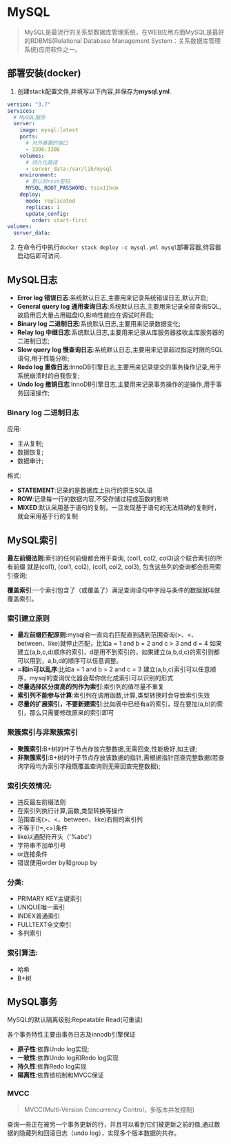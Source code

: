 # MySQL

> MySQL是最流行的关系型数据库管理系统，在WEB应用方面MySQL是最好的RDBMS(Relational Database Management System：关系数据库管理系统)应用软件之一。

## 部署安装(docker)

1. 创建stack配置文件,并填写以下内容,并保存为**mysql.yml**.
  ```yaml
  version: "3.7"
  services:
    # MySQL服务
    server:
      image: mysql:latest
      ports:
        # 对外暴露的端口
        - 3306:3306
      volumes:
        # 持久化路径
        - server_data:/var/lib/mysql
      environment:
        # 默认的root密码
        MYSQL_ROOT_PASSWORD: tszx11hcm
      deploy:
        mode: replicated
        replicas: 1
        update_config:
          order: start-first
  volumes:
    server_data:
  ```
2. 在命令行中执行`docker stack deploy -c mysql.yml mysql`部署容器,待容器启动后即可访问.

## MySQL日志

- **Error log 错误日志**:系统默认日志,主要用来记录系统错误日志,默认开启;
- **General query log 通用查询日志**:系统默认日志,主要用来记录全部查询SQL,故启用后大量占用磁盘IO,影响性能应在调试时开启;
- **Binary log 二进制日志**:系统默认日志,主要用来记录数据变化;
- **Relay log 中继日志**:系统默认日志,主要用来记录从库服务器接收主库服务器的二进制日志;
- **Slow query log 慢查询日志**:系统默认日志,主要用来记录超过指定时限的SQL语句,用于性能分析;
- **Redo log 重做日志**:InnoDB引擎日志,主要用来记录提交的事务操作记录,用于系统崩溃时的自我恢复;
- **Undo log 撤销日志**:InnoDB引擎日志,主要用来记录事务操作的逆操作,用于事务回滚操作;

### Binary log 二进制日志

应用:
- 主从复制;
- 数据恢复;
- 数据审计;

格式:
- **STATEMENT**:记录的是数据库上执行的原生SQL语
- **ROW**:记录每一行的数据内容,不受存储过程或函数的影响
- **MIXED**:默认采用基于语句的复制，一旦发现基于语句的无法精确的复制时，就会采用基于行的复制

## MySQL索引

**最左前缀法则**:索引的任何前缀都会用于查询, (col1, col2, col3)这个联合索引的所有前缀 就是(col1), (col1, col2), (col1, col2, col3), 包含这些列的查询都会启用索引查询;

**覆盖索引**:一个索引包含了（或覆盖了）满足查询语句中字段与条件的数据就叫做覆盖索引。

### 索引建立原则
- **最左前缀匹配原则**:mysql会一直向右匹配直到遇到范围查询(>、<、between、like)就停止匹配，比如a = 1 and b = 2 and c > 3 and d = 4 如果建立(a,b,c,d)顺序的索引，d是用不到索引的，如果建立(a,b,d,c)的索引则都可以用到，a,b,d的顺序可以任意调整。
- **=和in可以乱序**:比如a = 1 and b = 2 and c = 3 建立(a,b,c)索引可以任意顺序，mysql的查询优化器会帮你优化成索引可以识别的形式
- **尽量选择区分度高的列作为索引**:索引列的值尽量不重复
- **索引列不能参与计算**:索引列在调用函数,计算,类型转换时会导致索引失效
- **尽量的扩展索引，不要新建索引**:比如表中已经有a的索引，现在要加(a,b)的索引，那么只需要修改原来的索引即可

### 聚簇索引与非聚簇索引

- **聚簇索引**:B+树的叶子节点存放完整数据,无需回查,性能极好,如主键;
- **非聚簇索引**:B+树的叶子节点存放该数据的指针,需根据指针回查完整数据(若查询字段均为索引字段既覆盖查询则无需回查完整数据);

### 索引失效情况:
- 违反最左前缀法则
- 在索引列执行计算,函数,类型转换等操作
- 范围查询(>、<、between、like)右侧的索引列
- 不等于(!=,<>)条件
- like以通配符开头（'%abc'）
- 字符串不加单引号
- or连接条件
- 错误使用order by和group by

### 分类:
- PRIMARY KEY主键索引
- UNIQUE唯一索引
- INDEX普通索引
- FULLTEXT全文索引
- 多列索引

### 索引算法:
- 哈希
- B+树

## MySQL事务

MySQL的默认隔离级别:Repeatable Read(可重读)

各个事务特性主要由事务日志及innodb引擎保证

- **原子性**:依靠Undo log实现;
- **一致性**:依靠Undo log和Redo log实现
- **持久性**:依靠Redo log实现
- **隔离性**:依靠锁机制和MVCC保证

### MVCC

> MVCC(Multi-Version Concurrency Control，多版本并发控制)

查询一些正在被另一个事务更新的行，并且可以看到它们被更新之前的值,通过数据的隐藏列和回滚日志（undo log），实现多个版本数据的共存。